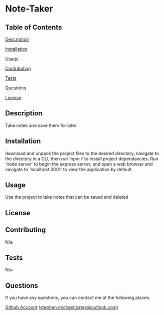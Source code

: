 # Note-Taker


## Table of Contents

[Description](#description)

[Installation](#installation)

[Usage](#usage)

[Contributing](#contributing)
 
[Tests](#tests)
 
[Questions](#questions)

[License](#license)
 

## Description

Take notes and save them for later

## Installation

download and unpack the project files to the desired directory, navigate to the directory in a CLI, then run 'npm i' to install project dependancies. Run 'node server' to begin the express server, and open a web browser and navigate to 'localhost:3001' to view the application by default.

## Usage

Use the project to take notes that can be saved and deleted

## License



## Contributing

N/a

## Tests

N/a

## Questions

If you have any questions, you can contact me at the following places:

[Github Account](https://github.com/stephen.michael.bates)
(stephen.michael.bates@outlook.com)
